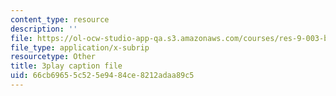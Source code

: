 ```yaml
---
content_type: resource
description: ''
file: https://ol-ocw-studio-app-qa.s3.amazonaws.com/courses/res-9-003-brains-minds-and-machines-summer-course-summer-2015/66cb69655c525e9484ce8212adaa89c5_JZcFjR4dMmw.vtt
file_type: application/x-subrip
resourcetype: Other
title: 3play caption file
uid: 66cb6965-5c52-5e94-84ce-8212adaa89c5
---
```

